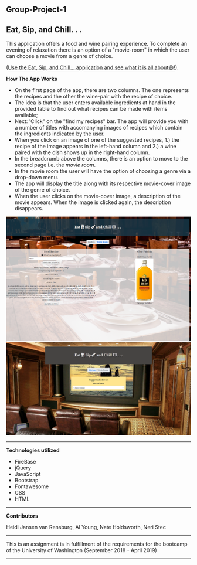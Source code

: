 ## Group-Project-1

## Eat, Sip, and Chill. . .

This application offers a food and wine pairing experience. To complete an evening of relaxation there is an option of a "movie-room" in which the user can choose a movie from a genre of choice.

([Use the Eat, Sip, and Chill... application and see what it is all about:smiley:!](https://heidijvr.github.io/Project-1/)).

**How The App Works**
- On the first page of the app, there are two columns. The one represents the recipes and the other the wine-pair with the
  recipe of choice. 
- The idea is that the user enters available ingredients at hand in the provided table to find out what recipes can be made with
  items available; 
- Next: 'Click" on the "find my recipes" bar. The app will provide you with a number of titles with accomanying images of recipes which 
  contain the ingredients indicated by the user.  
- When you click on an image of one of the suggested recipes, 1.) the recipe of the image appears in the left-hand column and 2.) a wine 
  paired with the dish shows up in the right-hand column.
- In the breadcrumb above the columns, there is an option to move to the second page i.e. the *movie room*.
- In the movie room the user will have the option of choosing a genre via a drop-down menu.
- The app will display the title along with its respective movie-cover image of the genre of choice.
- When the user clicks on the movie-cover image, a description of the movie appears. When the image is clicked again, the description
  disappears. 

<img src="https://github.com/Heidijvr/Project-1/blob/master/assets/images/FoodandWine.png" alt Food and Wine Pairing>

<img src="https://github.com/Heidijvr/Project-1/blob/master/assets/images/movieRoom.png" alt Movie Room>

---

**Technologies utilized**
 
* FireBase
* jQuery
* JavaScript
* Bootstrap
* Fontawesome
* CSS
* HTML
---

**Contributors**

Heidi Jansen van Rensburg,
Al Young,
Nate Holdsworth,
Neri Stec

---
This is an assignment is in fulfillment of the requirements for the bootcamp of the University of Washington (September 2018 - April 2019)

---
